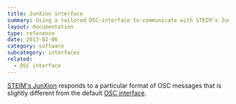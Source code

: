 ```yaml
---
title: JunXion interface
summary: Using a tailored OSC-interface to communicate with STEIM’s Junxion software.
layout: documentation
type: reference
date: 2017-02-06
category: software
subcategory: interfaces
related:
  - OSC interface
---
```


[STEIM's JunXion](http://steim.org/product/junxion/) responds to a particular format of OSC messages that is slightly different from the default [OSC interface](osc-interface).

